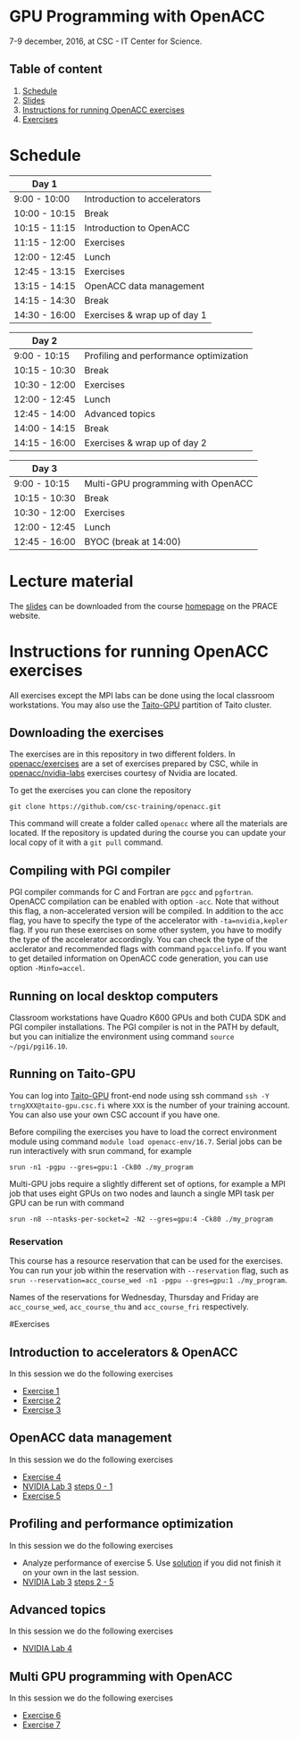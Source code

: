 # GPU Programming with OpenACC

7-9 december, 2016, at CSC - IT Center for Science.

## Table of content
 1. [Schedule](#schedule)
 2. [Slides](#lecture-material)
 3. [Instructions for running OpenACC exercises](#instructions-for-running-openacc-exercises)
 4. [Exercises](#exercises)




# Schedule


| Day 1         |                              |
| ------------- | ----------------------------
| 9:00  - 10:00 | Introduction to accelerators
| 10:00 - 10:15 | Break                        
| 10:15 - 11:15 | Introduction to OpenACC  
| 11:15 - 12:00 | Exercises
| 12:00 - 12:45 | Lunch
| 12:45 - 13:15 | Exercises
| 13:15 - 14:15 | OpenACC data management
| 14:15 - 14:30 | Break
| 14:30 - 16:00 | Exercises & wrap up of day 1


| Day 2         |                              |
| ------------- | ----------------------------
| 9:00  - 10:15 | Profiling and performance optimization
| 10:15 - 10:30 | Break
| 10:30 - 12:00 | Exercises
| 12:00 - 12:45 | Lunch
| 12:45 - 14:00 | Advanced topics
| 14:00 - 14:15 | Break
| 14:15 - 16:00 | Exercises & wrap up of day 2

| Day 3         |                              |
| ------------- | ----------------------------
| 9:00  - 10:15 | Multi-GPU programming with OpenACC
| 10:15 - 10:30 | Break
| 10:30 - 12:00 | Exercises
| 12:00 - 12:45 | Lunch
| 12:45 - 16:00 | BYOC (break at 14:00)


# Lecture material

The [slides](https://events.prace-ri.eu/event/562/material/slides/) can be downloaded from the course [homepage](https://events.prace-ri.eu/event/562/) on the PRACE website.

# Instructions for running OpenACC exercises

All exercises except the MPI labs can be done using the local
classroom workstations. You may also use the [Taito-GPU](https://research.csc.fi/taito-gpu) partition of Taito cluster.


## Downloading the exercises

The exercises are in this repository in two different folders. In
[openacc/exercises](/exercises/) are a set of exercises prepared by
CSC, while in [openacc/nvidia-labs](/nvidia-labs/) exercises courtesy
of Nvidia are located.

To get the exercises you can clone the repository

```
git clone https://github.com/csc-training/openacc.git
```

This command will create a folder called ```openacc``` where all the
materials are located. If the repository is updated during the course
you can update your local copy of it with a ```git pull``` command.

## Compiling with PGI compiler

PGI compiler commands for C and Fortran are ```pgcc``` and
```pgfortran```.  OpenACC compilation can be enabled with option
```-acc```. Note that without this flag, a non-accelerated version
will be compiled. In addition to the acc flag, you have to specify the
type of the accelerator with ```-ta=nvidia,kepler``` flag.  If you run
these exercises on some other system, you have to modify the type of
the accelerator accordingly. You can check the type of the acclerator
and recommended flags with command ```pgaccelinfo```. If you want to
get detailed information on OpenACC code generation, you can use
option ```-Minfo=accel```.

## Running on local desktop computers

Classroom workstations have Quadro K600 GPUs and both CUDA SDK and PGI
compiler installations. The PGI compiler is not in the PATH by default, but
you can initialize the environment using command ```source ~/pgi/pgi16.10```.


## Running on Taito-GPU

You can log into [Taito-GPU](https://research.csc.fi/taito-gpu)
front-end node using ssh command ```ssh -Y trngXXX@taito-gpu.csc.fi```
where ```XXX``` is the number of your training account. You can also
use your own CSC account if you have one.

Before compiling the exercises you have to load the correct environment module
using command ```module load openacc-env/16.7```. Serial jobs can be run
interactively with srun command, for example
```
srun -n1 -pgpu --gres=gpu:1 -Ck80 ./my_program
```

Multi-GPU jobs require a slightly different set of options, for example a MPI
job that uses eight GPUs on two nodes and launch a single MPI task per GPU can
be run with command
```
srun -n8 --ntasks-per-socket=2 -N2 --gres=gpu:4 -Ck80 ./my_program
```

### Reservation

This course has a resource reservation that can be used for the exercises. You
can run your job within the reservation with ```--reservation``` flag, such as
```srun --reservation=acc_course_wed -n1 -pgpu --gres=gpu:1 ./my_program```.

Names of the reservations for Wednesday, Thursday and Friday are
```acc_course_wed```, ```acc_course_thu``` and ```acc_course_fri```
respectively.

#Exercises


## Introduction to accelerators  & OpenACC

In this session we do the following exercises
 * [Exercise 1 ](/exercises/ex1/)
 * [Exercise 2 ](/exercises/ex2/)
 * [Exercise 3 ](/exercises/ex3/)

## OpenACC data management

In this session we do the following exercises
 * [Exercise 4 ](/exercises/ex4/)
 * [NVIDIA Lab 3](/nvidia-labs/lab3/) [steps 0 - 1](/nvidia-labs/lab3/steps-0-1.md)
 * [Exercise 5 ](/exercises/ex5/)


## Profiling and performance optimization


In this session we do the following exercises
 * Analyze performance of exercise 5. Use [solution](/exercises/ex5/solution) if you did not finish it on your own in the last session.
 * [NVIDIA Lab 3](/nvidia-labs/lab3/) [steps 2 - 5](/nvidia-labs/lab3/steps-2-5.md)



## Advanced topics
In this session we do the following exercises
 * [NVIDIA Lab 4](/nvidia-labs/lab4.pipelining/)


## Multi GPU programming with OpenACC
In this session we do the following exercises
 * [Exercise 6 ](/exercises/ex6/)
 * [Exercise 7 ](/exercises/ex7/)
